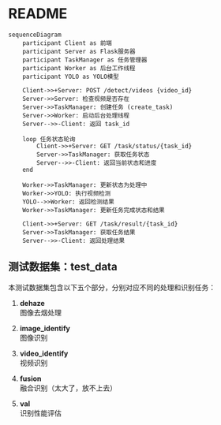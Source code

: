 # README

```mermaid
sequenceDiagram
    participant Client as 前端
    participant Server as Flask服务器
    participant TaskManager as 任务管理器
    participant Worker as 后台工作线程
    participant YOLO as YOLO模型

    Client->>+Server: POST /detect/videos {video_id}
    Server->>Server: 检查视频是否存在
    Server->>TaskManager: 创建任务 (create_task)
    Server->>Worker: 启动后台处理线程
    Server-->>-Client: 返回 task_id

    loop 任务状态轮询
        Client->>+Server: GET /task/status/{task_id}
        Server->>TaskManager: 获取任务状态
        Server-->>-Client: 返回当前状态和进度
    end

    Worker->>TaskManager: 更新状态为处理中
    Worker->>YOLO: 执行视频检测
    YOLO-->>Worker: 返回检测结果
    Worker->>TaskManager: 更新任务完成状态和结果

    Client->>+Server: GET /task/result/{task_id}
    Server->>TaskManager: 获取任务结果
    Server-->>-Client: 返回处理结果
```

## 测试数据集：test_data

本测试数据集包含以下五个部分，分别对应不同的处理和识别任务：

1. **dehaze**  
   图像去烟处理

2. **image_identify**  
   图像识别

3. **video_identify**  
   视频识别

4. **fusion**  
   融合识别（太大了，放不上去）

5. **val**  
   识别性能评估